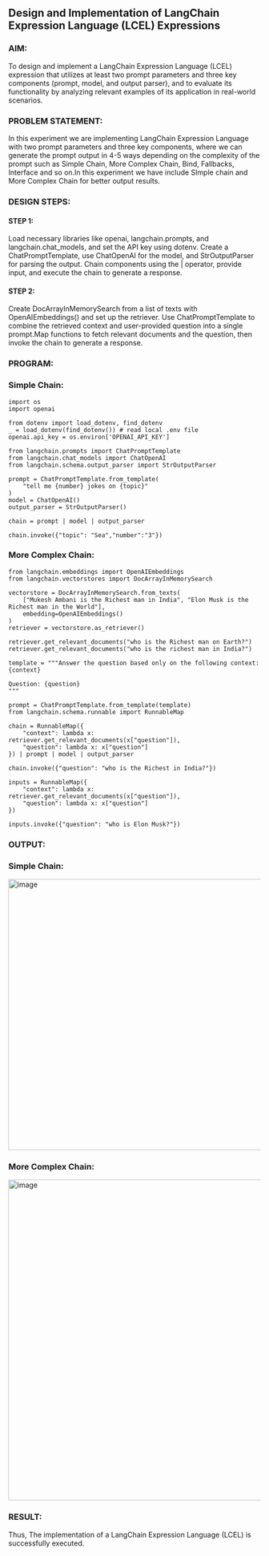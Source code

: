 ## Design and Implementation of LangChain Expression Language (LCEL) Expressions

### AIM:
To design and implement a LangChain Expression Language (LCEL) expression that utilizes at least two prompt parameters and three key components (prompt, model, and output parser), and to evaluate its functionality by analyzing relevant examples of its application in real-world scenarios.

### PROBLEM STATEMENT:
In this experiment we are implementing LangChain Expression Language with two prompt parameters and three key components, where we can generate the prompt output in 4-5 ways depending on the complexity of the prompt such as Simple Chain, More Complex Chain, Bind, Fallbacks, Interface and so on.In this experiment we have include SImple chain and More Complex Chain for better output results.
### DESIGN STEPS:

#### STEP 1:

Load necessary libraries like openai, langchain.prompts, and langchain.chat_models, and set the API key using dotenv. Create a ChatPromptTemplate, use ChatOpenAI for the model, and StrOutputParser for parsing the output. Chain components using the | operator, provide input, and execute the chain to generate a response.

#### STEP 2:

Create DocArrayInMemorySearch from a list of texts with OpenAIEmbeddings() and set up the retriever. Use ChatPromptTemplate to combine the retrieved context and user-provided question into a single prompt.Map functions to fetch relevant documents and the question, then invoke the chain to generate a response.


### PROGRAM:

### Simple Chain:

```
import os
import openai

from dotenv import load_dotenv, find_dotenv
_ = load_dotenv(find_dotenv()) # read local .env file
openai.api_key = os.environ['OPENAI_API_KEY']

from langchain.prompts import ChatPromptTemplate
from langchain.chat_models import ChatOpenAI
from langchain.schema.output_parser import StrOutputParser

prompt = ChatPromptTemplate.from_template(
    "tell me {number} jokes on {topic}"
)
model = ChatOpenAI()
output_parser = StrOutputParser()

chain = prompt | model | output_parser

chain.invoke({"topic": "Sea","number":"3"})

```

### More Complex Chain:

```
from langchain.embeddings import OpenAIEmbeddings
from langchain.vectorstores import DocArrayInMemorySearch
```

```
vectorstore = DocArrayInMemorySearch.from_texts(
    ["Mukesh Ambani is the Richest man in India", "Elon Musk is the Richest man in the World"],
    embedding=OpenAIEmbeddings()
)
retriever = vectorstore.as_retriever()

```

```
retriever.get_relevant_documents("who is the Richest man on Earth?")
retriever.get_relevant_documents("who is the richest man in India?")

```
```
template = """Answer the question based only on the following context:
{context}

Question: {question}
"""

```

```
prompt = ChatPromptTemplate.from_template(template)
from langchain.schema.runnable import RunnableMap
```

```
chain = RunnableMap({
    "context": lambda x: retriever.get_relevant_documents(x["question"]),
    "question": lambda x: x["question"]
}) | prompt | model | output_parser
```

```
chain.invoke({"question": "who is the Richest in India?"})

```

```
inputs = RunnableMap({
    "context": lambda x: retriever.get_relevant_documents(x["question"]),
    "question": lambda x: x["question"]
})

```

```
inputs.invoke({"question": "who is Elon Musk?"})
```
### OUTPUT:

### Simple Chain:
<img width="1403" height="541" alt="image" src="https://github.com/user-attachments/assets/d85080b2-ac99-4843-8157-717591277e23" />

### More Complex Chain:
<img width="757" height="640" alt="image" src="https://github.com/user-attachments/assets/b01c0013-4fd7-45da-a426-18dd45f2d2f8" />

### RESULT:
Thus, The implementation of a LangChain Expression Language (LCEL) is successfully executed.
